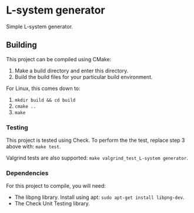 # L-system generator
Simple L-system generator.

## Building
This project can be compiled using CMake:
1. Make a build directory and enter this directory.
2. Build the build files for your particular build environment.

For Linux, this comes down to:
1. `mkdir build && cd build`
2. `cmake ..`
3. `make`

### Testing
This project is tested using Check. To perform the the test, replace step 3 above with: `make test`.

Valgrind tests are also supported: `make valgrind_test_L-system generator`.

### Dependencies
For this project to compile, you will need:
- The libpng library. Install using apt: `sudo apt-get install libpng-dev`.
- The Check Unit Testing library.
